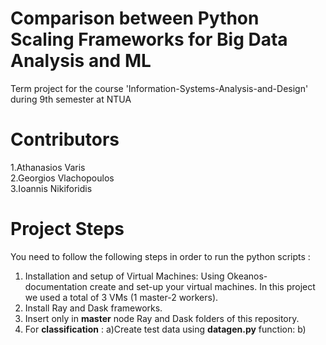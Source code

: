 # Comparison between Python Scaling Frameworks for Big Data Analysis and ML
Term project for the course 'Information-Systems-Analysis-and-Design' during 9th semester at NTUA
# Contributors 
1.Athanasios Varis  
2.Georgios Vlachopoulos  
3.Ioannis Nikiforidis  
# Project Steps
You need to follow the following steps in order to run the python scripts :  

1. Installation and setup of Virtual Machines: Using Okeanos-documentation create and set-up your virtual machines. In this project we used a total of 3 VMs (1 master-2 workers).
2. Install Ray and Dask frameworks.
3. Insert only in <b>master</b> node Ray and Dask folders of this repository.
4. For <b> classification</b> :
   a)Create test data using <b>datagen.py</b> function:
   b)
